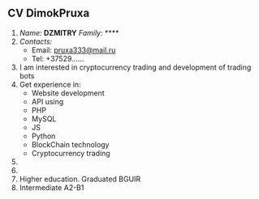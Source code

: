 ## CV DimokPruxa
1. *Name:* **DZMITRY** *Family:* ****
1. *Contacts:* 
      * Email: pruxa333@mail.ru
      * Tel: +37529......
1. I am interested in cryptocurrency trading and
development of trading bots
1. Get experience in:
    * Website development
    * API using 
    * PHP
    * MySQL
    * JS
    * Python
    * BlockChain technology
    * Cryptocurrency trading
 1. 
 1.
 1. Higher education. Graduated BGUIR
 1. Intermediate A2-B1
 
    


